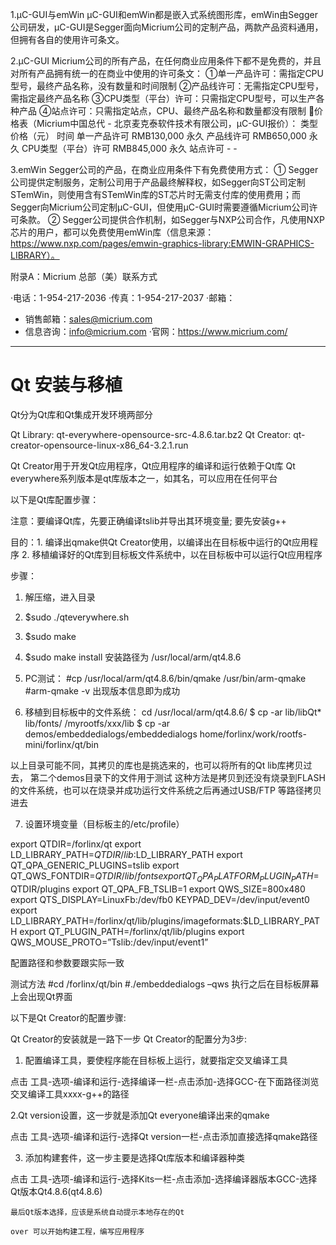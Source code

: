 1.μC-GUI与emWin
μC-GUI和emWin都是嵌入式系统图形库，emWin由Segger公司研发，μC-GUI是Segger面向Micrium公司的定制产品，两款产品资料通用，但拥有各自的使用许可条文。

2.μC-GUI
Micrium公司的所有产品，在任何商业应用条件下都不是免费的，并且对所有产品拥有统一的在商业中使用的许可条文：
①单一产品许可：需指定CPU型号，最终产品名称，没有数量和时间限制
②产品线许可：无需指定CPU型号，需指定最终产品名称
③CPU类型（平台）许可：只需指定CPU型号，可以生产各种产品
④站点许可：只需指定站点，CPU、最终产品名称和数量都没有限制
价格表（Micrium中国总代 - 北京麦克泰软件技术有限公司，μC-GUI报价）：
类型				价格（元）	时间
单一产品许可		RMB130,000	永久
产品线许可			RMB650,000	永久
CPU类型（平台）许可	RMB845,000	永久
站点许可			-			-

3.emWin
Segger公司的产品，在商业应用条件下有免费使用方式：
① Segger公司提供定制服务，定制公司用于产品最终解释权，如Segger向ST公司定制STemWin，则使用含有STemWin库的ST芯片时无需支付库的使用费用；而Segger向Micrium公司定制μC-GUI，但使用μC-GUI时需要遵循Micrium公司许可条款。
② Segger公司提供合作机制，如Segger与NXP公司合作，凡使用NXP芯片的用户，都可以免费使用emWin库（信息来源：https://www.nxp.com/pages/emwin-graphics-library:EMWIN-GRAPHICS-LIBRARY）。




附录A：Micrium 总部（美）联系方式

·电话：1-954-217-2036
·传真：1-954-217-2037
·邮箱：
- 销售邮箱：sales@micrium.com
- 信息咨询：info@micrium.com
·官网：https://www.micrium.com/

---
# Qt 安装与移植

Qt分为Qt库和Qt集成开发环境两部分

Qt Library: qt-everywhere-opensource-src-4.8.6.tar.bz2
Qt Creator: qt-creator-opensource-linux-x86_64-3.2.1.run

Qt Creator用于开发Qt应用程序，Qt应用程序的编译和运行依赖于Qt库
Qt everywhere系列版本是qt库版本之一，如其名，可以应用在任何平台

以下是Qt库配置步骤：

注意：要编译Qt库，先要正确编译tslib并导出其环境变量; 要先安装g++

目的：1. 编译出qmake供Qt Creator使用，以编译出在目标板中运行的Qt应用程序
2. 移植编译好的Qt库到目标板文件系统中，以在目标板中可以运行Qt应用程序  

步骤：
1.  解压缩，进入目录
2.  $sudo ./qteverywhere.sh 
3.  $sudo make 
4.  $sudo make install
安装路径为 /usr/local/arm/qt4.8.6
5.  PC测试：
#cp /usr/local/arm/qt4.8.6/bin/qmake /usr/bin/arm-qmake
#arm-qmake -v 出现版本信息即为成功 

6.  移植到目标板中的文件系统： 
cd /usr/local/arm/qt4.8.6/
$ cp -ar lib/libQt* lib/fonts/ /myrootfs/xxx/lib
$ cp -ar demos/embeddedialogs/embeddedialogs home/forlinx/work/rootfs-mini/forlinx/qt/bin

以上目录可能不同，其拷贝的库也是挑选来的，也可以将所有的Qt lib库拷贝过去，
第二个demos目录下的文件用于测试
这种方法是拷贝到还没有烧录到FLASH的文件系统，也可以在烧录并成功运行文件系统之后再通过USB/FTP
等路径拷贝进去

7.  设置环境变量（目标板主的/etc/profile）

export QTDIR=/forlinx/qt
export LD_LIBRARY_PATH=$QTDIR/lib:$LD_LIBRARY_PATH
export QT_QPA_GENERIC_PLUGINS=tslib
export QT_QWS_FONTDIR=$QTDIR/lib/fonts
export QT_QPA_PLATFORM_PLUGIN_PATH=$QTDIR/plugins
export QT_QPA_FB_TSLIB=1
export QWS_SIZE=800x480
export QTS_DISPLAY=LinuxFb:/dev/fb0
KEYPAD_DEV=/dev/input/event0
export LD_LIBRARY_PATH=/forlinx/qt/lib/plugins/imageformats:$LD_LIBRARY_PATH
export QT_PLUGIN_PATH=/forlinx/qt/lib/plugins
export QWS_MOUSE_PROTO=”Tslib:/dev/input/event1”

配置路径和参数要跟实际一致

测试方法
#cd /forlinx/qt/bin
#./embeddedialogs –qws
执行之后在目标板屏幕上会出现Qt界面


以下是Qt Creator的配置步骤:

Qt Creator的安装就是一路下一步
Qt Creator的配置分为3步:
1. 配置编译工具，要使程序能在目标板上运行，就要指定交叉编译工具    

点击 工具-选项-编译和运行-选择编译一栏-点击添加-选择GCC-在下面路径浏览交叉编译工具xxxx-g++的路径

2.Qt version设置，这一步就是添加Qt everyone编译出来的qmake

点击 工具-选项-编译和运行-选择Qt version一栏-点击添加直接选择qmake路径

3. 添加构建套件，这一步主要是选择Qt库版本和编译器种类

点击 工具-选项-编译和运行-选择Kits一栏-点击添加-选择编译器版本GCC-选择Qt版本Qt4.8.6(qt4.8.6) 

	最后Qt版本选择，应该是系统自动提示本地存在的Qt

	over 可以开始构建工程，编写应用程序








